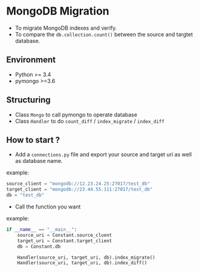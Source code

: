 # MongoDB Migration
- To migrate MongoDB indexes and verify.
- To compare the `db.collection.count()` between the source and targtet database.


## Environment
- Python >= 3.4
- pymongo >=3.6



## Structuring
- Class `Mongo` to call pymongo to operate database
- Class `Handler` to do `count_diff` / `index_migrate` / `index_diff`


## How to start ?
- Add a `connections.py` file and export your source and target uri as well as database name.

example: 
```python
source_client = "mongodb://12.23.24.25:27017/test_db"
target_client = "mongodb://23.44.55.111:27017/test_db"
db = "test_db"
```



- Call the function you want 

example:
```python
if __name__ == "__main__":
    source_uri = Constant.source_cluent
    target_uri = Constant.target_client
    db = Constant.db

    Handler(source_uri, target_uri, db).index_migrate()
    Handler(source_uri, target_uri, db).index_diff()

```

